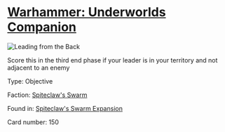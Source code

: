 # [Warhammer: Underworlds Companion](https://guidokessels.github.io/wh-underworlds)

  

![Leading from the Back](https://warhammerunderworlds.com/wp-content/uploads/sites/6/2018/02/150_ENG.png)

Score this in the third end phase if your leader is in your territory and not adjacent to an enemy

Type: Objective

Faction: [Spiteclaw's Swarm](https://guidokessels.github.io/wh-underworlds/factions/spiteclaws-swarm.md)

Found in: [Spiteclaw's Swarm Expansion](https://guidokessels.github.io/wh-underworlds/locations/spiteclaws-swarm-expansion.md)

Card number: 150
